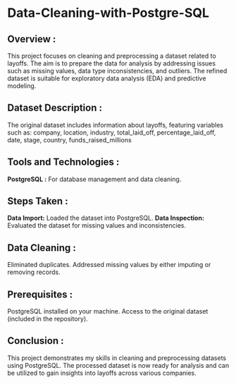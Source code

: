 # Data-Cleaning-with-Postgre-SQL

## Overview :
This project focuses on cleaning and preprocessing a dataset related to layoffs. The aim is to prepare the data for analysis by addressing issues such as missing values, data type inconsistencies, and outliers. The refined dataset is suitable for exploratory data analysis (EDA) and predictive modeling.

## Dataset Description :
The original dataset includes information about layoffs, featuring variables such as:
company, location, industry, total_laid_off, percentage_laid_off, date, stage, country, funds_raised_millions

## Tools and Technologies :
**PostgreSQL :** For database management and data cleaning.

## Steps Taken :
**Data Import:** Loaded the dataset into PostgreSQL.
**Data Inspection:** Evaluated the dataset for missing values and inconsistencies.

## Data Cleaning :
Eliminated duplicates.
Addressed missing values by either imputing or removing records.

## Prerequisites :
PostgreSQL installed on your machine.
Access to the original dataset (included in the repository).

## Conclusion :
This project demonstrates my skills in cleaning and preprocessing datasets using PostgreSQL. The processed dataset is now ready for analysis and can be utilized to gain insights into layoffs across various companies.
